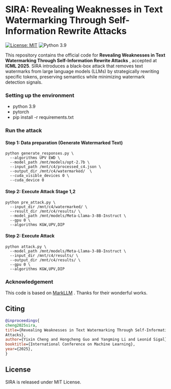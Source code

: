 # SIRA: Revealing Weaknesses in Text Watermarking Through Self-Information Rewrite Attacks

[![License: MIT](https://img.shields.io/badge/License-MIT-yellow.svg)](https://opensource.org/licenses/MIT)
![Python 3.9](https://img.shields.io/badge/python-3.9-green.svg)

This repository contains the official code for **Revealing Weaknesses in Text Watermarking Through Self-Information Rewrite
Attacks** , accepted at **ICML 2025**. SIRA introduces a  black-box attack that removes text watermarks from large language models (LLMs) by strategically rewriting specific tokens, preserving semantics while minimizing watermark detection signals.

### Setting up the environment

- python 3.9
- pytorch
- pip install -r requirements.txt

### Run the attack
#### Step 1: Data preparation (Generate Watermarked Text)
```
python generate_responses.py \
  --algorithms UPV EWD \
  --model_path /mnt/models/opt-2.7b \
  --input_path /mnt/c4/processed_c4.json \
  --output_dir /mnt/c4/watermarked/  \
  --cuda_visible_devices 0 \
  --cuda_device 0
```

#### Step 2: Execute Attack Stage 1,2
```
python pre_attack.py \
  --input_dir /mnt/c4/watermarked/ \
  --result_dir /mnt/c4/results/ \
  --model_path /mnt/models/Meta-Llama-3-8B-Instruct \
  --gpu 0 \
  --algorithms KGW,UPV,DIP
```
#### Step 2: Execute Attack 
```
python attack.py \
  --model_path /mnt/models/Meta-Llama-3-8B-Instruct \
  --input_dir /mnt/c4/results/ \
  --output_dir /mnt/c4/results/ \
  --gpu 0 \
  --algorithms KGW,UPV,DIP
```

### Acknowledgement
This code is based on [MarkLLM](https://github.com/THU-BPM/MarkLLM) . Thanks for their wonderful works.

## Citing

```bibtex
@inproceedings{
cheng2025sira,
title={Revealing Weaknesses in Text Watermarking Through Self-Information Rewrite
Attacks},
author={Yixin Cheng and Hongcheng Guo and Yangming Li and Leonid Sigal},
booktitle={International Conference on Machine Learning},
year={2025},
}
```

## License

SIRA is released under MIT License.
